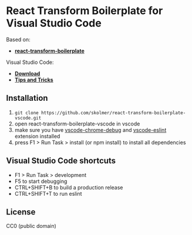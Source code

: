 # React Transform Boilerplate for Visual Studio Code

Based on:
* [**react-transform-boilerplate**](https://github.com/gaearon/react-transform-boilerplate)

Visual Studio Code:
* [**Download**](https://code.visualstudio.com/)
* [**Tips and Tricks**](https://github.com/Microsoft/vscode-tips-and-tricks)

## Installation


1.   `git clone https://github.com/skolmer/react-transform-boilerplate-vscode.git`
2.   open react-transform-boilerplate-vscode in vscode
3.   make sure you have [vscode-chrome-debug](https://github.com/Microsoft/vscode-chrome-debug) and [vscode-eslint](https://github.com/Microsoft/vscode-eslint) extension installed
4.   press F1 > Run Task > install (or npm install) to install all dependencies


## Visual Studio Code shortcuts

*   F1 > Run Task > development
*   F5 to start debugging
*   CTRL+SHIFT+B to build a production release
*   CTRL+SHIFT+T to run eslint



## License

CC0 (public domain)
